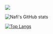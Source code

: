 ![](https://hit.yhype.me/github/profile?user_id=49328787)
<!-- STATS-IST:START -->
![Nafi's GitHub stats](https://github-readme-stats.vercel.app/api?username=inafi&count_private=true&show_icons=true)
<!-- STATS-IST:END -->
[![Top Langs](https://github-readme-stats.vercel.app/api/top-langs/?username=inafi)](https://github.com/anuraghazra/github-readme-stats)
